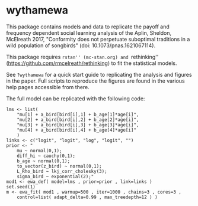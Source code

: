 wythamewa
==========

This package contains models and data to replicate the payoff and frequency dependent social learning analysis of the Aplin, Sheldon, McElreath 2017, "Conformity does not perpetuate suboptimal traditions in a wild population of songbirds" (doi: 10.1073/pnas.1621067114).

This package requires ``rstan'' (mc-stan.org) and ``rethinking'' (https://github.com/rmcelreath/rethinking) to fit the statistical models.

See ``?wythamewa`` for a quick start guide to replicating the analysis and figures in the paper. Full scripts to reproduce the figures are found in the various help pages accessible from there.

The full model can be replicated with the following code:
```
lms <- list(
    "mu[1] + a_bird[bird[i],1] + b_age[1]*age[i]",
    "mu[2] + a_bird[bird[i],2] + b_age[2]*age[i]",
    "mu[3] + a_bird[bird[i],3] + b_age[3]*age[i]",
    "mu[4] + a_bird[bird[i],4] + b_age[4]*age[i]"
    )
links <- c("logit", "logit", "log", "logit", "")
prior <- "
    mu ~ normal(0,1);
    diff_hi ~ cauchy(0,1);
    b_age ~ normal(0,1);
    to_vector(z_bird) ~ normal(0,1);
    L_Rho_bird ~ lkj_corr_cholesky(3);
    sigma_bird ~ exponential(2);"
mod1 <- ewa_def( model=lms , prior=prior , link=links )
set.seed(1)
m <- ewa_fit( mod1 , warmup=500 , iter=1000 , chains=3 , cores=3 ,
    control=list( adapt_delta=0.99 , max_treedepth=12 ) )
```
